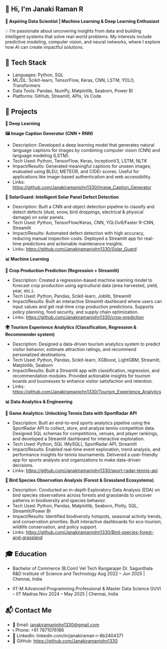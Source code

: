 ## 👋 Hi, I'm Janaki Raman R ##

**🚀 Aspiring Data Scientist | Machine Learning & Deep Learning Enthusiast**

💡 I’m passionate about uncovering insights from data and building intelligent systems that solve real-world problems. My interests include predictive modeling, computer vision, and neural networks, where I explore how AI can create impactful solutions.

## 🔧 Tech Stack ##

* Languages: Python, SQL
* ML/DL: Scikit-learn, TensorFlow, Keras, CNN, LSTM, YOLO, Transformers
* Data Tools: Pandas, NumPy, Matplotlib, Seaborn, Power BI
* Platforms: GitHub, Streamlit, APIs, Vs Code

## 🚀 Projects ##
**🤖 Deep Learning**

**🖼️ Image Caption Generator (CNN + RNN)**

* Description: Developed a deep learning model that generates natural language captions for images by combining computer vision (CNN) and language modeling (LSTM).
* Tech Used: Python, TensorFlow, Keras, InceptionV3, LSTM, NLTK
* Impact/Results: Generated meaningful captions for unseen images; evaluated using BLEU, METEOR, and CIDEr scores. Useful for applications like image-based authentication and web              accessibility.
* Links: https://github.com/Janakiramanjohn1330/Image_Caption_Generator

**🔆 SolarGuard: Intelligent Solar Panel Defect Detection**

* Description: Built a CNN and object detection pipeline to classify and detect defects (dust, snow, bird droppings, electrical & physical damage) on solar panels.
* Tech Used: Python, TensorFlow/Keras, CNN, YOLOv8/Faster R-CNN, Streamlit
* Impact/Results: Automated defect detection with high accuracy, reducing manual inspection costs. Deployed a Streamlit app for real-time predictions and actionable maintenance insights.
* Links: https://github.com/Janakiramanjohn1330/Solar_Guard

**📊 Machine Learning**

**🌾 Crop Production Prediction (Regression + Streamlit)**

* Description: Created a regression-based machine learning model to forecast crop production using agricultural data (area harvested, yield, year, etc.).
* Tech Used: Python, Pandas, Scikit-learn, Joblib, Streamlit
* Impact/Results: Built an interactive Streamlit dashboard where users can input values and get real-time crop production predictions. Supports policy planning, food security, and supply   chain optimization.
* Links: https://github.com/Janakiramanjohn1330/crop-prediction

**🌍 Tourism Experience Analytics (Classification, Regression & Recommender system)**

* Description: Designed a data-driven tourism analytics system to predict visitor behavior, estimate attraction ratings, and recommend personalized destinations.
* Tech Used: Python, Pandas, Scikit-learn, XGBoost, LightGBM, Streamlit, Matplotlib, Seaborn
* Impact/Results: Built a Streamlit app with classification, regression, and recommendation modules. Provided actionable insights for tourism boards and businesses to enhance visitor       satisfaction and retention.
* Links: https://github.com/Janakiramanjohn1330/Tourism_Experience_Analytics

**📊 Data Analytics & Engineering**

**🎾 Game Analytics: Unlocking Tennis Data with SportRadar API**

* Description: Built an end-to-end sports analytics pipeline using the SportRadar API to collect, store, and analyze tennis competition data. Designed SQL schemas for competitions,         venues, and player rankings, and developed a Streamlit dashboard for interactive exploration.
* Tech Used: Python, SQL (MySQL), SportRadar API, Streamlit
* Impact/Results: Enabled real-time event exploration, trend analysis, and performance insights for tennis tournaments. Delivered a user-friendly app for sports analysts and                organizations to make data-driven decisions.
* Links: https://github.com/Janakiramanjohn1330/sport-radar-tennis-api

**🦉 Bird Species Observation Analysis (Forest & Grassland Ecosystems)**

* Description: Conducted an in-depth Exploratory Data Analysis (EDA) on bird species observations across forests and grasslands to uncover patterns in biodiversity and species behavior.
* Tech Used: Python, Pandas, Matplotlib, Seaborn, Plotly, SQL, Streamlit/Power BI
* Impact/Results: Identified biodiversity hotspots, seasonal activity trends, and conservation priorities. Built interactive dashboards for eco-tourism, wildlife conservation, and policy   support.
* Links: https://github.com/Janakiramanjohn1330/Bird-species-forest-and-grassland

## 🎓 Education ##

* Bachelor of Commerce (B.Com)
  Vel Tech Rangarajan Dr. Sagunthala R&D Institute of Science and Technology
  Aug 2022 – Jun 2025 | Chennai, India

* IIT-M Advanced Programming Professional & Master Data Science GUVI – IIT Madras
  Nov 2024 – May 2025 | Chennai, India

## 📬 Contact Me ##

* 📧 Email: janakiramanjohn1330@gmail.com
* 📞 Phone: +91 7871076186
* 💼 LinkedIn: linkedin.com/in/janakiraman-r-8b2404371
* 🐙 GitHub: https://github.com/Janakiramanjohn1330
